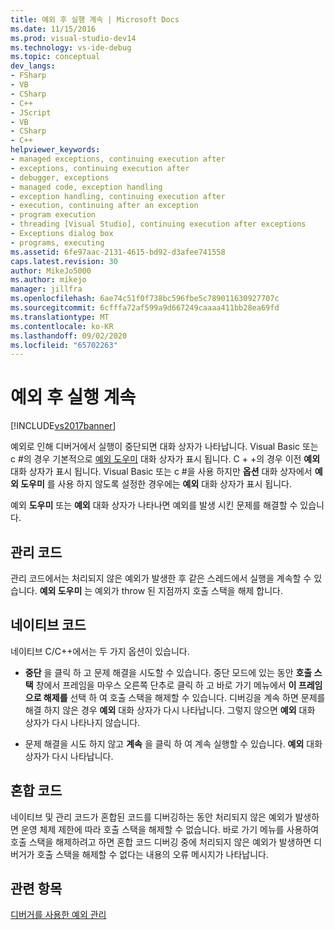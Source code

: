 ```yaml
---
title: 예외 후 실행 계속 | Microsoft Docs
ms.date: 11/15/2016
ms.prod: visual-studio-dev14
ms.technology: vs-ide-debug
ms.topic: conceptual
dev_langs:
- FSharp
- VB
- CSharp
- C++
- JScript
- VB
- CSharp
- C++
helpviewer_keywords:
- managed exceptions, continuing execution after
- exceptions, continuing execution after
- debugger, exceptions
- managed code, exception handling
- exception handling, continuing execution after
- execution, continuing after an exception
- program execution
- threading [Visual Studio], continuing execution after exceptions
- Exceptions dialog box
- programs, executing
ms.assetid: 6fe97aac-2131-4615-bd92-d3afee741558
caps.latest.revision: 30
author: MikeJo5000
ms.author: mikejo
manager: jillfra
ms.openlocfilehash: 6ae74c51f0f738bc596fbe5c789011630927707c
ms.sourcegitcommit: 6cfffa72af599a9d667249caaaa411bb28ea69fd
ms.translationtype: MT
ms.contentlocale: ko-KR
ms.lasthandoff: 09/02/2020
ms.locfileid: "65702263"
---
```

# <a name="continuing-execution-after-an-exception"></a>예외 후 실행 계속
[!INCLUDE[vs2017banner](../includes/vs2017banner.md)]

예외로 인해 디버거에서 실행이 중단되면 대화 상자가 나타납니다. Visual Basic 또는 c #의 경우 기본적으로 [예외 도우미](https://msdn.microsoft.com/library/992892ac-9d52-44cc-bf09-b44bfc5befeb) 대화 상자가 표시 됩니다. C + +의 경우 이전 **예외** 대화 상자가 표시 됩니다. Visual Basic 또는 c #을 사용 하지만 **옵션** 대화 상자에서 **예외 도우미** 를 사용 하지 않도록 설정한 경우에는 **예외** 대화 상자가 표시 됩니다.  
  
 예외 **도우미** 또는 **예외** 대화 상자가 나타나면 예외를 발생 시킨 문제를 해결할 수 있습니다.  
  
## <a name="managed-code"></a>관리 코드  
 관리 코드에서는 처리되지 않은 예외가 발생한 후 같은 스레드에서 실행을 계속할 수 있습니다. **예외 도우미** 는 예외가 throw 된 지점까지 호출 스택을 해제 합니다.  
  
## <a name="native-code"></a>네이티브 코드  
 네이티브 C/C++에서는 두 가지 옵션이 있습니다.  
  
- **중단** 을 클릭 하 고 문제 해결을 시도할 수 있습니다. 중단 모드에 있는 동안 **호출 스택** 창에서 프레임을 마우스 오른쪽 단추로 클릭 하 고 바로 가기 메뉴에서 **이 프레임으로 해제를** 선택 하 여 호출 스택을 해제할 수 있습니다. 디버깅을 계속 하면 문제를 해결 하지 않은 경우 **예외** 대화 상자가 다시 나타납니다. 그렇지 않으면 **예외** 대화 상자가 다시 나타나지 않습니다.  
  
- 문제 해결을 시도 하지 않고 **계속** 을 클릭 하 여 계속 실행할 수 있습니다. **예외** 대화 상자가 다시 나타납니다.  
  
## <a name="mixed-code"></a>혼합 코드  
 네이티브 및 관리 코드가 혼합된 코드를 디버깅하는 동안 처리되지 않은 예외가 발생하면 운영 체제 제한에 따라 호출 스택을 해제할 수 없습니다. 바로 가기 메뉴를 사용하여 호출 스택을 해제하려고 하면 혼합 코드 디버깅 중에 처리되지 않은 예외가 발생하면 디버거가 호출 스택을 해제할 수 없다는 내용의 오류 메시지가 나타납니다.  
  
## <a name="see-also"></a>관련 항목  
 [디버거를 사용한 예외 관리](../debugger/managing-exceptions-with-the-debugger.md)
